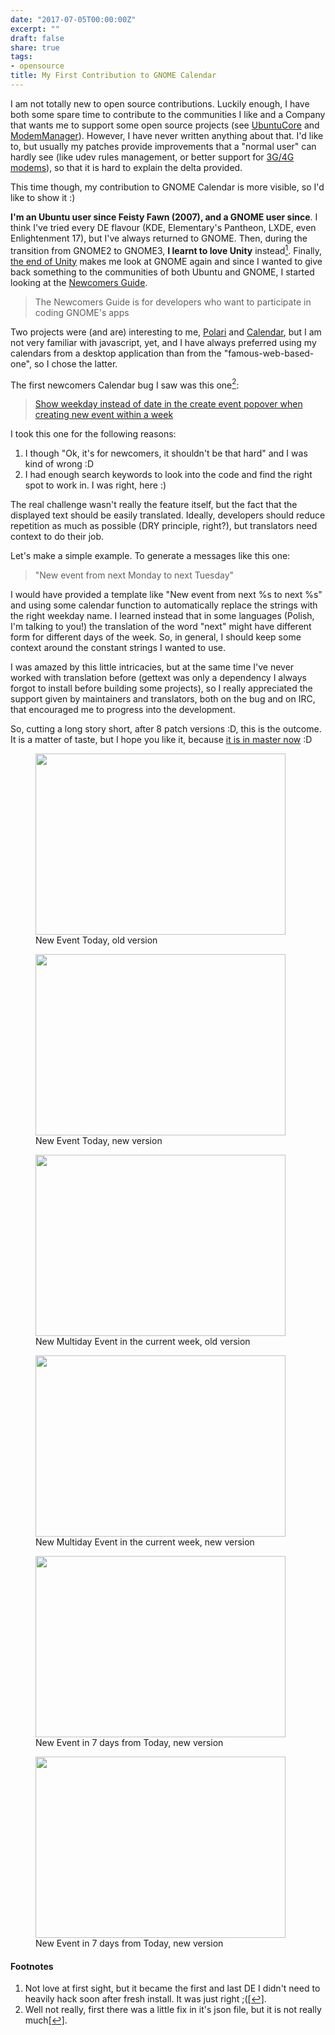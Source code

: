 ```yaml
---
date: "2017-07-05T00:00:00Z"
excerpt: ""
draft: false
share: true
tags:
- opensource
title: My First Contribution to GNOME Calendar
---
```


I am not totally new to open source contributions. Luckily enough, I have both some spare time to contribute to the communities I like and a Company that wants me to support some open source projects (see [UbuntuCore](https://www.ubuntu.com/core) and [ModemManager](https://www.freedesktop.org/wiki/Software/ModemManager/)). However, I have never written anything about that. I'd like to, but usually my patches provide improvements that a "normal user" can hardly see (like udev rules management, or better support for [3G/4G modems](http://paldan.altervista.org/telit-plugin-improvements-modemmanager/)), so that it is hard to explain the delta provided.

This time though, my contribution to GNOME Calendar is more visible, so I'd like to show it :)

**I'm an Ubuntu user since Feisty Fawn (2007), and a GNOME user since**. I think I've tried every DE flavour (KDE, Elementary's Pantheon, LXDE, even Enlightenment 17), but I've always returned to GNOME. Then, during the transition from GNOME2 to GNOME3, **I learnt to love Unity** instead<a rel="nofollow" href="#footnote1" id="ref_footnote1"><sup>1</sup></a>. Finally, [the end of Unity](https://insights.ubuntu.com/2017/04/05/growing-ubuntu-for-cloud-and-iot-rather-than-phone-and-convergence/) makes me look at GNOME again and since I wanted to give back something to the communities of both Ubuntu and GNOME, I started looking at the [Newcomers Guide](https://wiki.gnome.org/Newcomers).


> The Newcomers Guide is for developers who want to participate in coding GNOME's apps

Two projects were (and are) interesting to me, [Polari](Polari) and [Calendar](Calendar), but I am not very familiar with javascript, yet, and I have always preferred using my calendars from a desktop application than from the "famous-web-based-one", so I chose the latter.

The first newcomers Calendar bug I saw was this one<a rel="nofollow" href="#footnote2" id="ref_footnote2"><sup>2</sup></a>:

> [Show weekday instead of date in the create event popover when creating new event within a week](https://bugzilla.gnome.org/show_bug.cgi?id=747479)


I took this one for the following reasons:

1. I though "Ok, it's for newcomers, it shouldn't be that hard" and I was kind of wrong :D
2. I had enough search keywords to look into the code and find the right spot to work in. I was right, here :)

The real challenge wasn't really the feature itself, but the fact that the displayed text should be easily translated. Ideally, developers should reduce repetition as much as possible (DRY principle, right?), but translators need context to do their job.

Let's make a simple example. To generate a messages like this one:


> "New event from next Monday to next Tuesday"

I would have provided a template like "New event from next %s to next %s" and using some calendar function to automatically replace the strings with the right weekday name. I learned instead that in some languages (Polish, I'm talking to you!) the translation of the word "next" might have different form for different days of the week. So, in general, I should keep some context around the constant strings I wanted to use.

I was amazed by this little intricacies, but at the same time I've never worked with translation before (gettext was only a dependency I always forgot to install before building some projects), so I really appreciated the support given by maintainers and translators, both on the bug and on IRC, that encouraged me to progress into the development.

So, cutting a long story short, after 8 patch versions :D, this is the outcome. It is a matter of taste, but I hope you like it, because [it is in master now](https://git.gnome.org/browse/gnome-calendar/commit/?id=9033d98) :D

<figure>
    <img src="/images/2017-07-05/new-event-today-old.jpg" width="400" height="290">
   <figcaption>New Event Today, old version</figcaption>
</figure>

<figure>
    <img src="/images/2017-07-05/new-event-today-new.jpg" width="400" height="290">
    <figcaption>New Event Today, new version</figcaption>
</figure>

<figure>
    <img src="/images/2017-07-05/multiday-old.jpg" width="400" height="290">
    <figcaption>New Multiday Event in the current week, old version</figcaption>
</figure>

<figure>
    <img src="/images/2017-07-05/multiday-new.jpg" width="400" height="290">
    <figcaption>New Multiday Event in the current week, new version</figcaption>
</figure>

<figure>
    <img src="/images/2017-07-05/future-event-old.jpg" width="400" height="290">
    <figcaption>New Event in 7 days from Today, new version</figcaption>
</figure>

<figure>
    <img src="/images/2017-07-05/future-event-new.jpg" width="400" height="290">
    <figcaption>New Event in 7 days from Today, new version</figcaption>
</figure>

#### Footnotes
1. Not love at first sight, but it became the first and last DE I didn't need to heavily hack soon after fresh install. It was just right ;(<a rel="nofollow" href="#ref_footnote1" id="footnote1">[↩]</a>.
2. Well not really, first there was a little fix in it's json file, but it is not really much<a rel="nofollow" href="#ref_footnote2" id="footnote2">[↩]</a>.
